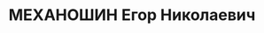 ---
title: МЕХАНОШИН Егор Николаевич
description: 'Род. 1904, с. Верх-Юсьва, Кудымкарский р-н, Пермская обл., коми-пермяк,
  обр: н/высшее с/х. Род занятий: Кочевский РК ВКП(б), секретарь, прож: с. Кочево,
  Кочевский р-н, Пермская обл.. Арест. 09.08.1937. Приговор: 19.01.1938, обв.: КРПО,
  терр., вред. - ВМН, конфискация имущества. Реабилитация - Военная коллегия ВС СССР,
  08.04.1958'
---
